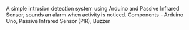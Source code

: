 
A simple intrusion detection system using Arduino and Passive Infrared Sensor, sounds an alarm when activity is noticed. 
Components - Arduino Uno, Passive Infrared Sensor (PIR), Buzzer 
